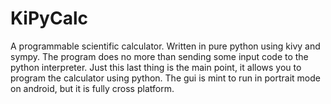 KiPyCalc
========

A programmable scientific calculator. Written in pure python using kivy and sympy. The program does no more than sending some input code to the python interpreter. Just this last thing is the main point, it allows you to program the calculator using python. The gui is mint to run in portrait mode on android, but it is fully cross platform.